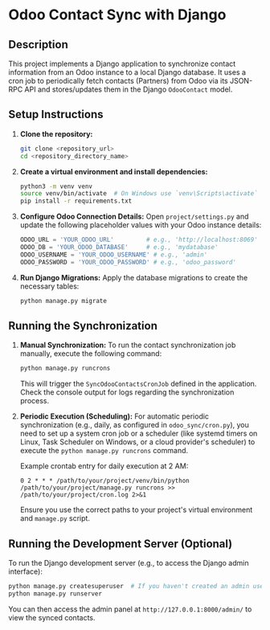 # Odoo Contact Sync with Django

## Description
This project implements a Django application to synchronize contact information from an Odoo instance to a local Django database. It uses a cron job to periodically fetch contacts (Partners) from Odoo via its JSON-RPC API and stores/updates them in the Django `OdooContact` model.

## Setup Instructions

1.  **Clone the repository:**
    ```bash
    git clone <repository_url>
    cd <repository_directory_name>
    ```

2.  **Create a virtual environment and install dependencies:**
    ```bash
    python3 -m venv venv
    source venv/bin/activate  # On Windows use `venv\Scripts\activate`
    pip install -r requirements.txt
    ```

3.  **Configure Odoo Connection Details:**
    Open `project/settings.py` and update the following placeholder values with your Odoo instance details:
    ```python
    ODOO_URL = 'YOUR_ODOO_URL'         # e.g., 'http://localhost:8069'
    ODOO_DB = 'YOUR_ODOO_DATABASE'     # e.g., 'mydatabase'
    ODOO_USERNAME = 'YOUR_ODOO_USERNAME' # e.g., 'admin'
    ODOO_PASSWORD = 'YOUR_ODOO_PASSWORD' # e.g., 'odoo_password'
    ```

4.  **Run Django Migrations:**
    Apply the database migrations to create the necessary tables:
    ```bash
    python manage.py migrate
    ```

## Running the Synchronization

1.  **Manual Synchronization:**
    To run the contact synchronization job manually, execute the following command:
    ```bash
    python manage.py runcrons
    ```
    This will trigger the `SyncOdooContactsCronJob` defined in the application. Check the console output for logs regarding the synchronization process.

2.  **Periodic Execution (Scheduling):**
    For automatic periodic synchronization (e.g., daily, as configured in `odoo_sync/cron.py`), you need to set up a system cron job or a scheduler (like systemd timers on Linux, Task Scheduler on Windows, or a cloud provider's scheduler) to execute the `python manage.py runcrons` command.

    Example crontab entry for daily execution at 2 AM:
    ```cron
    0 2 * * * /path/to/your/project/venv/bin/python /path/to/your/project/manage.py runcrons >> /path/to/your/project/cron.log 2>&1
    ```
    Ensure you use the correct paths to your project's virtual environment and `manage.py` script.

## Running the Development Server (Optional)
To run the Django development server (e.g., to access the Django admin interface):
```bash
python manage.py createsuperuser  # If you haven't created an admin user yet
python manage.py runserver
```
You can then access the admin panel at `http://127.0.0.1:8000/admin/` to view the synced contacts.

